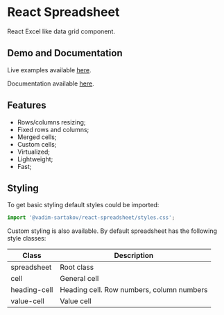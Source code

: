 # React Spreadsheet

React Excel like data grid component.

## Demo and Documentation
Live examples available [here](https://vadim-sartakov.github.io/react-spreadsheet/storybook/).

Documentation available [here](https://vadim-sartakov.github.io/react-spreadsheet/docs/).

## Features
- Rows/columns resizing;
- Fixed rows and columns;
- Merged cells;
- Custom cells;
- Virtualized;
- Lightweight;
- Fast;

## Styling
To get basic styling default styles could be imported:
```javascript
import '@vadim-sartakov/react-spreadsheet/styles.css';
```

Custom styling is also available. By default spreadsheet has the following style classes:

Class|Description
---|---
spreadsheet|Root class
cell|General cell
heading-cell|Heading cell. Row numbers, column numbers
value-cell|Value cell